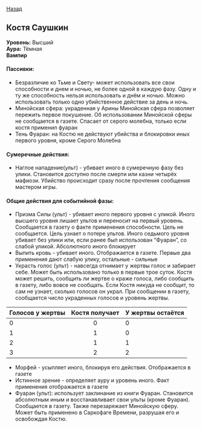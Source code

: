 ﻿[Назад](README.md)


## Костя Саушкин
**Уровень:** Высший   
**Аура:** Тёмная  
**Вампир** 
#### Пассивки:
* Безразличие ко Тьме и Свету- может использовать все свои способности и днем  и ночью, не более одной в каждую фазу. Одну и ту же способность нельзя использовать и днём и ночью. Можно использовать только одно убийственное действие за день и ночь.
* Минойская сфера: украденная у Арины Минойская сфера позволяет пережить первое покушение. Об использовании Минойской сферы не сообщается в газете. Спасает от серого молебна, только если костя применил фуаран
* Тень Фуаран: на Костю не действуют убийства и блокировки иных первого уровня, кроме Серого Молебна

#### Сумеречные действия:
* Наглое нападение(ульт) - убивает иного в сумеречную фазу без улики. Становится доступно после смерти или казни четырёх мафиози. Убийство происходит сразу после прочтения сообщения мастером игры.

#### Общие действия для событийной фазы:
* Призма Силы (ульт) -  убивает иного первого уровня с уликой. Иного высшего уровня лишает ультов и переносит на первый уровень. Сообщается в газету о факте применения способности. Цель не сообщается. Цель узнает о потере ультов. Иного седьмого уровня убивает без улики или, если ранее был использован “Фуаран”, со слабой уликой. Абсолютного иного блокирует
* Выпить кровь - убивает иного. Отображается в газете.  Первые два применения дают слабую улику, остальные - сильные
* Украсть голос (ульт) - навсегда отнимает у жертвы голос и забирает себе. Может быть использовано только в первые трое суток. Костя может решить, сообщить ли жертве о краже голоса, либо сообщить в газету, либо вовсе не сообщать. Если Костя никуда не сообщит, то сам не узнает, сколько голосов он украл. При сообщении в газету, сообщается число украденных голосов и уровень жертвы.

|Голосов у жертвы|Костя получает|У жертвы остаётся|
|----------------|:------------:|-----------------|
|0               |0             |0                |
|1               |1             |0                |
|2               |1             |1                |
|3               |2             |2                |


* Морфей  - усыпляет иного, блокируя его действия. Отображается в газете
* Истинное зрение - определяет ауру и уровень иного. Факт применения отображается в газете
* Фуаран (ульт): использует заклинание из книги Фуаран. Становится абсолютным иным и восстанавливает свои ульты (кроме Фуаран). Сообщается в газету.  Также перезаряжает Минойскую сферу. Может быть применено в Саркофаге Времени, разрушая его и освобождая Костю.
